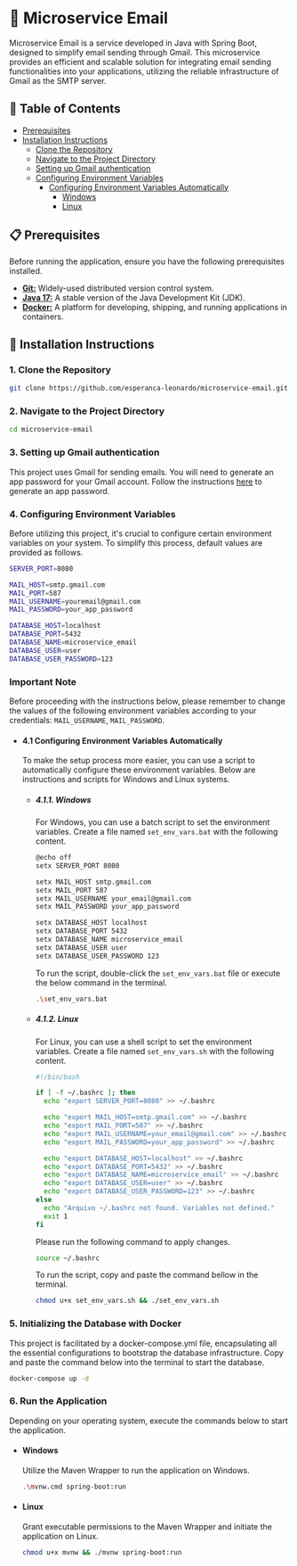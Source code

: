 # 📧 Microservice Email
Microservice Email is a service developed in Java with Spring Boot, designed to simplify email sending through Gmail. This microservice provides an efficient and scalable solution for integrating email sending functionalities into your applications, utilizing the reliable infrastructure of Gmail as the SMTP server.

## 📑 Table of Contents
- [Prerequisites](#-prerequisites)
- [Installation Instructions](#-installation-instructions)
  - [Clone the Repository](#1-clone-the-repository)
  - [Navigate to the Project Directory](#2-navigate-to-the-project-directory)
  - [Setting up Gmail authentication](#3-setting-up-gmail-authentication)
  - [Configuring Environment Variables](#4-configuring-environment-variables)
  	- [Configuring Environment Variables Automatically](#41-configuring-environment-variables-automatically)
    	- [Windows](#411-windows)
     	- [Linux](#412-linux)

## 📋 Prerequisites
Before running the application, ensure you have the following prerequisites installed.
- [**Git:**](https://git-scm.com/) Widely-used distributed version control system.
- [**Java 17:**](https://www.oracle.com/java/technologies/javase/jdk17-archive-downloads.html) A stable version of the Java Development Kit (JDK).
- [**Docker:**](https://www.docker.com/) A platform for developing, shipping, and running applications in containers.

## 📝 Installation Instructions
### 1. Clone the Repository
```bash
git clone https://github.com/esperanca-leonardo/microservice-email.git
```

### 2. Navigate to the Project Directory
```bash
cd microservice-email
```

### 3. Setting up Gmail authentication
This project uses Gmail for sending emails. You will need to generate an app password for your Gmail account. Follow the instructions [here](https://support.google.com/accounts/answer/185833?hl=en) to generate an app password.

### 4. Configuring Environment Variables
Before utilizing this project, it's crucial to configure certain environment variables on your system. To simplify this process, default values are provided as follows.
```bash
SERVER_PORT=8080

MAIL_HOST=smtp.gmail.com
MAIL_PORT=587
MAIL_USERNAME=youremail@gmail.com
MAIL_PASSWORD=your_app_password

DATABASE_HOST=localhost
DATABASE_PORT=5432
DATABASE_NAME=microservice_email
DATABASE_USER=user
DATABASE_USER_PASSWORD=123
```

### Important Note 
Before proceeding with the instructions below, please remember to change the values of the following environment variables according to your credentials: `MAIL_USERNAME`, `MAIL_PASSWORD`.

- #### 4.1 Configuring Environment Variables Automatically
	To make the setup process more easier, you can use a script to automatically configure these environment variables. Below are instructions and scripts for Windows and Linux systems.

	- ##### 4.1.1. Windows
		For Windows, you can use a batch script to set the environment variables. Create a file named `set_env_vars.bat` with the following content.
		```bash
		@echo off
		setx SERVER_PORT 8080
		
		setx MAIL_HOST smtp.gmail.com
		setx MAIL_PORT 587
		setx MAIL_USERNAME your_email@gmail.com
		setx MAIL_PASSWORD your_app_password
		
		setx DATABASE_HOST localhost
		setx DATABASE_PORT 5432
		setx DATABASE_NAME microservice_email
		setx DATABASE_USER user
		setx DATABASE_USER_PASSWORD 123
		```
  
		To run the script, double-click the `set_env_vars.bat` file or execute the below command in the terminal.
		```bash
	  .\set_env_vars.bat	
	  ```

	- ##### 4.1.2. Linux
		For Linux, you can use a shell script to set the environment variables. Create a file named `set_env_vars.sh` with the following content.

		```bash
		#!/bin/bash

		if [ -f ~/.bashrc ]; then
		  echo "export SERVER_PORT=8080" >> ~/.bashrc

		  echo "export MAIL_HOST=smtp.gmail.com" >> ~/.bashrc
		  echo "export MAIL_PORT=587" >> ~/.bashrc
		  echo "export MAIL_USERNAME=your_email@gmail.com" >> ~/.bashrc
		  echo "export MAIL_PASSWORD=your_app_password" >> ~/.bashrc

		  echo "export DATABASE_HOST=localhost" >> ~/.bashrc
		  echo "export DATABASE_PORT=5432" >> ~/.bashrc
		  echo "export DATABASE_NAME=microservice_email" >> ~/.bashrc
		  echo "export DATABASE_USER=user" >> ~/.bashrc
		  echo "export DATABASE_USER_PASSWORD=123" >> ~/.bashrc
		else
		  echo "Arquivo ~/.bashrc not found. Variables not defined."
		  exit 1
		fi
		```
  
 		Please run the following command to apply changes.
		```bash
		source ~/.bashrc
		```
		To run the script, copy and paste the command bellow in the terminal.
	 	```bash
	 	chmod u+x set_env_vars.sh && ./set_env_vars.sh
	  ```
   

### 5. Initializing the Database with Docker
This project is facilitated by a docker-compose.yml file, encapsulating all the essential configurations to bootstrap the database infrastructure. Copy and paste the command below into the terminal to start the database.
 ```bash
 docker-compose up -d
 ```

### 6. Run the Application
Depending on your operating system, execute the commands below to start the application.

- #### Windows
  Utilize the Maven Wrapper to run the application on Windows.
  ```bash
  .\mvnw.cmd spring-boot:run
  ```

- #### Linux
  Grant executable permissions to the Maven Wrapper and initiate the application on Linux.
  ```bash
  chmod u+x mvnw && ./mvnw spring-boot:run
  ```



